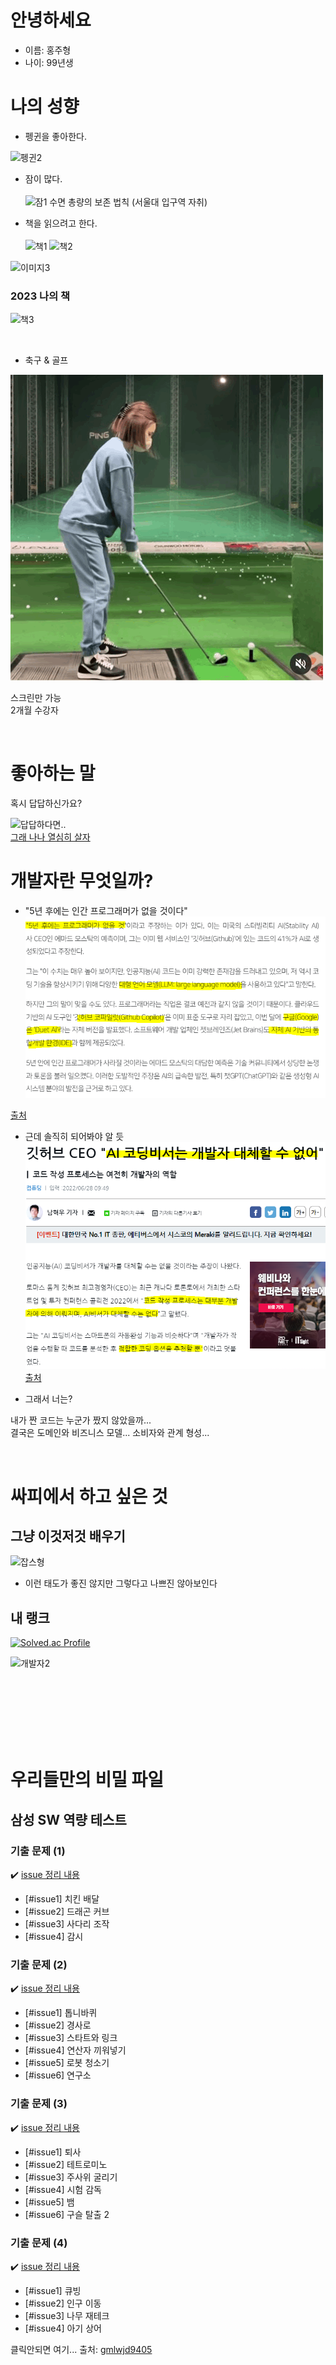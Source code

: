 # 안녕하세요
- 이름: 홍주형
- 나이: 99년생

# 나의 성향
- 펭귄을 좋아한다.<br>
<!-- ![동물1](https://i.namu.wiki/i/u2B6On7f7tF-Vvxc5nxYybqM1iDHybdDuPvjVymgRscHMQkRGnVrMQOKQossA5zoalemgJN2U60o4w0uUCEKRw.webp) -->
![펭귄2](https://s3.orbi.kr/data/file/united/981048033_Tbx38vV9_4t1CDMI.gif)

- 잠이 많다.<br> <br>
![잠1](https://cdn.imweb.me/upload/S20200901a942bae14250b/bd0e619a7b173.jpg)
수면 총량의 보존 법칙 (서울대 입구역 자취)


- 책을 읽으려고 한다.<br> <br>
![책1](https://image.yes24.com/momo/TopCate03/MidCate05/248828.jpg)
![책2](https://image.yes24.com/momo/TopCate70/MidCate01/6904710.jpg)

![이미지3](https://www.azquotes.com/vangogh-image-quotes/71/14/Quotation-Derek-Jeter-I-love-it-when-people-doubt-me-It-makes-me-71-14-97.jpg)

### 2023 나의 책
![책3](https://www.yes24.com/Product/Goods/117014613)

<br>

- 축구 & 골프 <br> 

![취미1](/source/골프.gif)

스크린만 가능<br>
2개월 수강자

<br>

# 좋아하는 말
혹시 답답하신가요? <br>

![답답하다면..](https://jjalbang.net/data/264614.jpg) <br>
[그래 나나 열심히 살자](https://ppss.kr/wp-content/uploads/2013/07/20130402_025303.png)

# 개발자란 무엇일까?
- "5년 후에는 인간 프로그래머가 없을 것이다"
![개발자1](/source/개발자2.PNG)

[출처](https://www.idailynews.co.kr/news/articleView.html?idxno=101553)

- 근데 솔직히 되어봐야 알 듯
![개발자2](/source/개발자1.PNG)
[출처](https://news.nate.com/view/20211026n36529)

- 그래서 너는?
   
내가 짠 코드는 누군가 짰지 않았을까... <br>
결국은 도메인와 비즈니스 모델... 소비자와 관계 형성...



<br>

# 싸피에서 하고 싶은 것

## 그냥 이것저것 배우기
![잡스형](https://i.pinimg.com/originals/fd/a9/06/fda90680d0afcc3456e01be876486a4f.png)

- 이런 태도가 좋진 않지만 그렇다고 나쁘진 않아보인다

## 내 랭크
[![Solved.ac Profile](http://mazassumnida.wtf/api/v2/generate_badge?boj=wngud1225)](https://solved.ac/wngud1225/)

![개발자2](https://contents.kyobobook.co.kr/sih/fit-in/458x0/pdt/9791188283835.jpg)


<!-- ## 이제 막 시작한 옆 랭커
[![Solved.ac Profile](http://mazassumnida.wtf/api/v2/generate_badge?boj=niggaud)](https://solved.ac/niggaud/)

## 되고 싶은 랭커
[![Solved.ac Profile](http://mazassumnida.wtf/api/v2/generate_badge?boj=hjhassa1)](https://solved.ac/hjhassa1/) -->



<br><br>
<br><br>
<br><br>

# 우리들만의 비밀 파일
## 삼성 SW 역량 테스트 

### 기출 문제 (1)
:heavy_check_mark: [issue 정리 내용](https://github.com/WeareSoft/algorithm-study/blob/master/contents/samsung/180916.md)
* [#issue1] 치킨 배달
* [#issue2] 드래곤 커브
* [#issue3] 사다리 조작
* [#issue4] 감시

### 기출 문제 (2)
:heavy_check_mark: [issue 정리 내용](https://github.com/WeareSoft/algorithm-study/blob/master/contents/samsung/180923.md)
* [#issue1] 톱니바퀴
* [#issue2] 경사로
* [#issue3] 스타트와 링크
* [#issue4] 연산자 끼워넣기
* [#issue5] 로봇 청소기
* [#issue6] 연구소

### 기출 문제 (3)
:heavy_check_mark: [issue 정리 내용](https://github.com/WeareSoft/algorithm-study/blob/master/contents/samsung/180930.md)
* [#issue1] 퇴사
* [#issue2] 테트로미노
* [#issue3] 주사위 굴리기
* [#issue4] 시험 감독
* [#issue5] 뱀
* [#issue6] 구슬 탈출 2

### 기출 문제 (4)
:heavy_check_mark: [issue 정리 내용](https://github.com/WeareSoft/algorithm-study/blob/master/contents/samsung/181028.md)
* [#issue1] 큐빙
* [#issue2] 인구 이동 
* [#issue3] 나무 재테크 
* [#issue4] 아기 상어

클릭안되면 여기... 출처: [gmlwjd9405](https://github.com/WeareSoft/algorithm-study/blob/master/contents/samsung/README.md)
